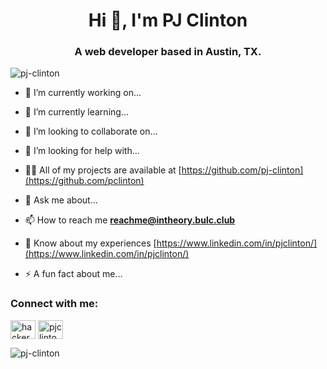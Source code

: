 <h1 align="center">Hi 👋, I'm PJ Clinton</h1>
<h3 align="center">A web developer based in Austin, TX.</h3>

<p align="left"> <img src="https://komarev.com/ghpvc/?username=pj-clinton&label=Profile%20views&color=0e75b6&style=flat" alt="pj-clinton" /> </p>

- 🔭 I’m currently working on...

- 🌱 I’m currently learning...

- 👯 I’m looking to collaborate on...

- 🤝 I’m looking for help with...

- 👨‍💻 All of my projects are available at [https://github.com/pj-clinton](https://github.com/pclinton)

- 💬 Ask me about...

- 📫 How to reach me **reachme@intheory.bulc.club**

- 📄 Know about my experiences [https://www.linkedin.com/in/pjclinton/](https://www.linkedin.com/in/pjclinton/)

- ⚡ A fun fact about me...

<h3 align="left">Connect with me:</h3>
<p align="left">
<a href="https://twitter.com/hackerman_028" target="blank"><img align="center" src="https://raw.githubusercontent.com/rahuldkjain/github-profile-readme-generator/master/src/images/icons/Social/twitter.svg" alt="hackerman_028" height="30" width="40" /></a>
<a href="https://linkedin.com/in/pjclinton" target="blank"><img align="center" src="https://raw.githubusercontent.com/rahuldkjain/github-profile-readme-generator/master/src/images/icons/Social/linked-in-alt.svg" alt="pjclinton" height="30" width="40" /></a>
</p>

<p><img align="center" src="https://github-readme-stats.vercel.app/api/top-langs?username=pj-clinton&show_icons=true&locale=en&layout=compact" alt="pj-clinton" /></p>
